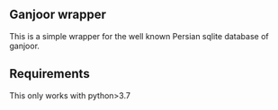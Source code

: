 ## Ganjoor wrapper
This is a simple wrapper for the well known Persian sqlite database of ganjoor.


## Requirements
This only works with python>3.7